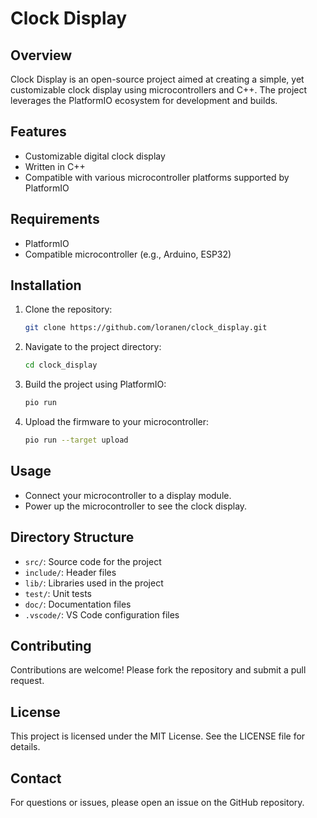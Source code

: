 
# Clock Display

## Overview
Clock Display is an open-source project aimed at creating a simple, yet customizable clock display using microcontrollers and C++. The project leverages the PlatformIO ecosystem for development and builds.

## Features
- Customizable digital clock display
- Written in C++
- Compatible with various microcontroller platforms supported by PlatformIO

## Requirements
- PlatformIO
- Compatible microcontroller (e.g., Arduino, ESP32)

## Installation
1. Clone the repository:
    ```bash
    git clone https://github.com/loranen/clock_display.git
    ```
2. Navigate to the project directory:
    ```bash
    cd clock_display
    ```
3. Build the project using PlatformIO:
    ```bash
    pio run
    ```
4. Upload the firmware to your microcontroller:
    ```bash
    pio run --target upload
    ```

## Usage
- Connect your microcontroller to a display module.
- Power up the microcontroller to see the clock display.

## Directory Structure
- `src/`: Source code for the project
- `include/`: Header files
- `lib/`: Libraries used in the project
- `test/`: Unit tests
- `doc/`: Documentation files
- `.vscode/`: VS Code configuration files

## Contributing
Contributions are welcome! Please fork the repository and submit a pull request.

## License
This project is licensed under the MIT License. See the LICENSE file for details.

## Contact
For questions or issues, please open an issue on the GitHub repository.
